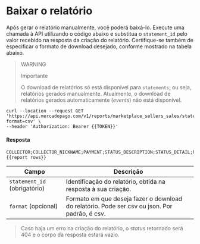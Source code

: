 # Baixar o relatório

Após gerar o relatório manualmente, você poderá baixá-lo. Execute uma chamada à API utilizando o código abaixo e substitua o `statement_id` pelo valor recebido na resposta da criação do relatório. Certifique-se também de especificar o formato de download desejado, conforme mostrado na tabela abaixo.

> WARNING
>
> Importante
>
> O download de relatórios só está disponível para `statements`; ou seja, relatórios gerados manualmente. Atualmente, o download de relatórios gerados automaticamente (_events_) não está disponível.

```curl
curl --location --request GET 'https://api.mercadopago.com/v1/reports/marketplace_sellers_sales/statements/{{statement_id}}/download?format=csv' \
--header 'Authorization: Bearer {{TOKEN}}'
```

#### Resposta
```
COLLECTOR;COLLECTOR_NICKNAME;PAYMENT;STATUS_DESCRIPTION;STATUS_DETAIL;PURCHASE_ORDER;PAYMENT_METHOD_TYPE;TRANSACTION_AMOUNT;DATE_CREATED;DATE_APPROVED;MARKETPLACE_FEE_AMOUNT;MERCADOPAGO_FEE_AMOUNT;TOTAL_PAID_AMOUNT;NET_RECEIVED_AMOUNT
{{report rows}}
```

| Campo                   | Descrição                                                                                                          |
|-------------------------|----------------------------------------------------------------------------------------------------------------------|
| `statement_id` (obrigatório) | Identificação do relatório, obtida na resposta à sua criação.                                                    |
| `format` (opcional)        | Formato em que deseja fazer o download do relatório. Pode ser csv ou json. Por padrão, é csv.   |

> Caso haja um erro na criação do relatório, o _status_ retornado será 404 e o corpo da resposta estará vazio.
